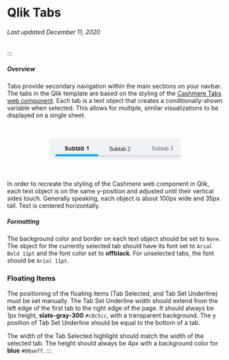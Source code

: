# Qlik Tabs

###### Last updated December 11, 2020

:::

##### Overview

Tabs provide secondary navigation within the main sections on your navbar.
The tabs in the Qlik template are based on the styling of the [Cashmere Tabs web component](/web/components/tabs/examples).
Each tab is a text object that creates a conditionally-shown variable when selected. This allows for multiple, similar visualizations to be displayed on a single sheet.

<div style="text-align:center"><br>

![Qlik Tabs](./assets/analytics/qlik/qlik-selected.png "Qlik Tabs")

</div><br>

In order to recreate the styling of the Cashmere web component in Qlik, each text object is on the same y-position and adjusted until their vertical sides touch. Generally speaking, each object is about 100px wide and 35px tall. Text is centered horizontally.

##### Formatting
The background color and border on each text object should be set to `None`.
The object for the currently selected tab should have its font set to `Arial Bold 11pt` and the font color set to **offblack**. 
For unselected tabs, the font should be `Arial 11pt`.

### Floating Items

The positioning of the floating items (Tab Selected, and Tab Set Underline) must be set manually.
The Tab Set Underline width should extend from the left edge of the first tab to the right edge of the page.
It should always be 1px height, **slate-gray-300** `#c0c5cc`, with a transparent background.
The y position of Tab Set Underline should be equal to the bottom of a tab.

The width of the Tab Selected highlight should match the width of the selected tab.
The height should always be 4px with a background color for **blue** `#00aeff`.
:::